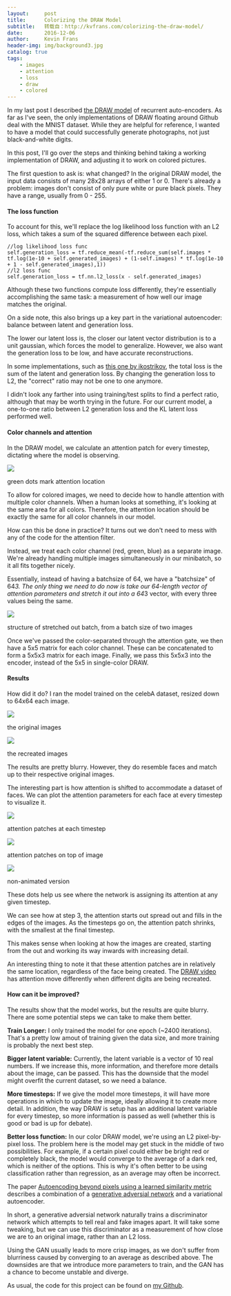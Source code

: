 ```yaml
---
layout:     post
title:      Colorizing the DRAW Model
subtitle:   转载自：http://kvfrans.com/colorizing-the-draw-model/
date:       2016-12-06
author:     Kevin Frans
header-img: img/background3.jpg
catalog: true
tags:
    - images
    - attention
    - loss
    - draw
    - colored
---
```


In my last post I described [the DRAW model](http://kvfrans.com/what-is-draw-deep-recurrent-attentive-writer) of recurrent auto-encoders. As far as I've seen, the only implementations of DRAW floating around Github deal with the MNIST dataset. While they are helpful for reference, I wanted to have a model that could successfully generate photographs, not just black-and-white digits.

In this post, I'll go over the steps and thinking behind taking a working implementation of DRAW, and adjusting it to work on colored pictures.

The first question to ask is: what changed? In the original DRAW model, the input data consists of many 28x28 arrays of either 1 or 0. There's already a problem: images don't consist of only pure white or pure black pixels. They have a range, usually from 0 - 255.

#### The loss function

To account for this, we'll replace the log likelihood loss function with an L2 loss, which takes a sum of the squared difference between each pixel. 

```
//log likelihood loss func
self.generation_loss = tf.reduce_mean(-tf.reduce_sum(self.images * tf.log(1e-10 + self.generated_images) + (1-self.images) * tf.log(1e-10 + 1 - self.generated_images),1)) 
//l2 loss func
self.generation_loss = tf.nn.l2_loss(x - self.generated_images) 

```

Although these two functions compute loss differently, they're essentially accomplishing the same task: a measurement of how well our image matches the original.

On a side note, this also brings up a key part in the variational autoencoder: balance between latent and generation loss.

The lower our latent loss is, the closer our latent vector distribution is to a unit gaussian, which forces the model to generalize. However, we also want the generation loss to be low, and have accurate reconstructions.

In some implementations, such as [this one by ikostrikov](https://github.com/ikostrikov/TensorFlow-VAE-GAN-DRAW), the total loss is the sum of the latent and generation loss. By changing the generation loss to L2, the "correct" ratio may not be one to one anymore.

I didn't look any farther into using training/test splits to find a perfect ratio, although that may be worth trying in the future. For our current model, a one-to-one ratio between L2 generation loss and the KL latent loss performed well.

#### Color channels and attention

In the DRAW model, we calculate an attention patch for every timestep, dictating where the model is observing.

![](http://kvfrans.com/content/images/2016/09/centers.png)


> 
green dots mark attention location


To allow for colored images, we need to decide how to handle attention with multiple color channels. When a human looks at something, it's looking at the same area for all colors. Therefore, the attention location should be exactly the same for all color channels in our model.

How can this be done in practice? It turns out we don't need to mess with any of the code for the attention filter. 

Instead, we treat each color channel (red, green, blue) as a separate image. We're already handling multiple images simultaneously in our minibatch, so it all fits together nicely. 

Essentially, instead of having a batchsize of 64, we have a "batchsize" of 64*3. The only thing we need to do now is take our 64-length vector of attention parameters and stretch it out into a 64*3 vector, with every three values being the same.

![](http://kvfrans.com/content/images/2016/11/colorbatch.jpg)


> 
structure of stretched out batch, from a batch size of two images


Once we've passed the color-separated through the attention gate, we then have a 5x5 matrix for each color channel. These can be concatenated to form a 5x5x3 matrix for each image. Finally, we pass this 5x5x3 into the encoder, instead of the 5x5 in single-color DRAW.

#### Results

How did it do? I ran the model trained on the celebA dataset, resized down to 64x64 each image.

![](http://kvfrans.com/content/images/2016/12/base.jpg)


> 
the original images


![](http://kvfrans.com/content/images/2016/12/output_Y5Da6R.gif)


> 
the recreated images


The results are pretty blurry. However, they do resemble faces and match up to their respective original images.

The interesting part is how attention is shifted to accommodate a dataset of faces. We can plot the attention parameters for each face at every timestep to visualize it.

![](http://kvfrans.com/content/images/2016/12/output_xhtsxr.gif)


> 
attention patches at each timestep


![](http://kvfrans.com/content/images/2016/12/output_ckIGZC.gif)


> 
attention patches on top of image


![](http://kvfrans.com/content/images/2016/12/allstep.jpg)


> 
non-animated version


These dots help us see where the network is assigning its attention at any given timestep.

We can see how at step 3, the attention starts out spread out and fills in the edges of the images. As the timesteps go on, the attention patch shrinks, with the smallest at the final timestep.

This makes sense when looking at how the images are created, starting from the out and working its way inwards with increasing detail.

An interesting thing to note it that these attention patches are in relatively the same location, regardless of the face being created. The [DRAW video](https://www.youtube.com/watch?v=Zt-7MI9eKEo) has attention move differently when different digits are being recreated.

#### How can it be improved?

The results show that the model works, but the results are quite blurry. There are some potential steps we can take to make them better.

**Train Longer:** I only trained the model for one epoch (~2400 iterations). That's a pretty low amout of training given the data size, and more training is probably the next best step.

**Bigger latent variable:** Currently, the latent variable is a vector of 10 real numbers. If we increase this, more information, and therefore more details about the image, can be passed. This has the downside that the model might overfit the current dataset, so we need a balance.

**More timesteps:** If we give the model more timesteps, it will have more operations in which to update the image, ideally allowing it to create more detail. In addition, the way DRAW is setup has an additional latent variable for every timestep, so more information is passed as well (whether this is good or bad is up for debate).

**Better loss function:** In our color DRAW model, we're using an L2 pixel-by-pixel loss. The problem here is the model may get stuck in the middle of two possibilities. For example, if a certain pixel could either be bright red or completely black, the model would converge to the average of a dark red, which is neither of the options. This is why it's often better to be using classification rather than regression, as an average may often be incorrect.

The paper [Autoencoding beyond pixels using a learned similarity metric](https://arxiv.org/pdf/1512.09300.pdf) describes a combination of a [generative adversial network](http://kvfrans.com/generative-adversial-networks-explained) and a variational autoencoder. 

In short, a generative adversial network naturally trains a discriminator network which attempts to tell real and fake images apart. It will take some tweaking, but we can use this discriminator as a measurement of how close we are to an original image, rather than an L2 loss.

Using the GAN usually leads to more crisp images, as we don't suffer from blurriness caused by converging to an average as described above. The downsides are that we introduce more parameters to train, and the GAN has a chance to become unstable and diverge.

As usual, the code for this project can be found on [my Github](https://github.com/kvfrans/draw-color).
